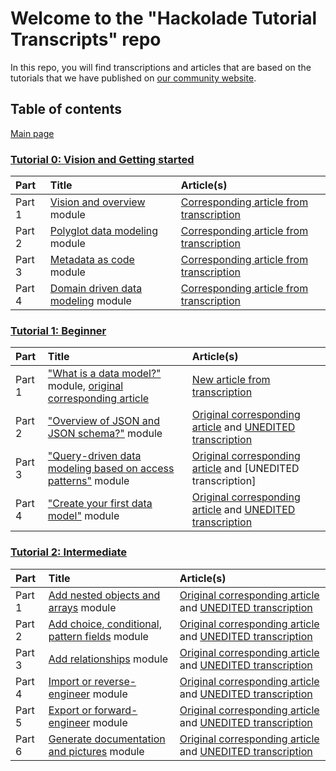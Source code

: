 # Welcome to the "Hackolade Tutorial Transcripts" repo
In this repo, you will find transcriptions and articles that are based on the tutorials that we have published on [our community website](https://community.hackolade.com/slides/all).

## Table of contents
[Main page](https://github.com/rvanbruggen/HackoladeTutorialTranscripts)

### [Tutorial 0: Vision and Getting started](https://community.hackolade.com/slides/hackolade-studio-tutorial-0-vision-getting-started-6)
|Part|Title|Article(s)|
|:---|:---|:---|
|Part 1|[Vision and overview](https://community.hackolade.com/slides/slide/vision-overview-55?fullscreen=1) module|[Corresponding article from transcription](https://github.com/rvanbruggen/HackoladeTutorialTranscripts/blob/main/Tutorial%200%20-%20Getting%20Started%20part%201%20-%20Overview.md)|
|Part 2|[Polyglot data modeling](https://community.hackolade.com/slides/slide/polyglot-data-modeling-50?fullscreen=1) module|[Corresponding article from transcription](https://github.com/rvanbruggen/HackoladeTutorialTranscripts/blob/main/Tutorial%200%20-%20Getting%20Started%20part%202%20-%20Polyglot%20data%20modeling.md)|
|Part 3|[Metadata as code](https://community.hackolade.com/slides/slide/metadata-as-code-51?fullscreen=1) module|[Corresponding article from transcription](https://github.com/rvanbruggen/HackoladeTutorialTranscripts/blob/main/Tutorial%200%20-%20Getting%20Started%20part%203%20-%20Metadata%20as%20code.md)|
|Part 4|[Domain driven data modeling](https://community.hackolade.com/slides/slide/domain-driven-data-modeling-52?fullscreen=1) module|[Corresponding article from transcription](https://github.com/rvanbruggen/HackoladeTutorialTranscripts/blob/main/Tutorial%200%20-%20Getting%20Started%20part%204%20-%20Domain-driven%20data%20modeling.md)|

### [Tutorial 1: Beginner](https://community.hackolade.com/slides/hackolade-studio-tutorial-1-beginner-1)

|Part|Title|Article(s)|
|:---|:---|:---|
|Part 1|["What is a data model?"](https://community.hackolade.com/slides/slide/part-1-what-is-a-data-model-3?fullscreen=1) module, [original corresponding article](https://hackolade.com/help/Whatisadatamodel.html)|[New article from transcription](https://github.com/rvanbruggen/HackoladeTutorialTranscripts/blob/main/Tutorial%201%20-%20Beginner%20part%201%20-%20What%20is%20a%20data%20model.md)|
|Part 2|["Overview of JSON and JSON schema?"](https://community.hackolade.com/slides/slide/part-2-overview-of-json-and-json-schema-4?fullscreen=1) module|[Original corresponding article](https://hackolade.com/help/OverviewofJSONandJSONSchema.html) and [UNEDITED transcription](https://github.com/rvanbruggen/HackoladeTutorialTranscripts/blob/main/Tutorial%201%20-%20Beginner%20part%202%20-%20Overview%20of%20JSON%20and%20JSON%20schema.md)|
|Part 3|["Query-driven data modeling based on access patterns"](https://community.hackolade.com/slides/slide/part-3-query-driven-data-modeling-based-on-access-patterns-5?fullscreen=1) module| [Original corresponding article](https://hackolade.com/help/Query-drivendatamodelingbasedona.html) and [UNEDITED transcription]|(https://github.com/rvanbruggen/HackoladeTutorialTranscripts/blob/main/Tutorial%201%20-%20Beginner%20part%203%20-%20Query-driven%20data%20modeling%20based%20on%20access%20patterns.md)|
|Part 4|["Create your first data model"](https://community.hackolade.com/slides/slide/part-4-create-your-first-data-model-6?fullscreen=1) module|[Original corresponding article](https://hackolade.com/help/Createyourfirstdatamodel.html) and [UNEDITED transcription](https://github.com/rvanbruggen/HackoladeTutorialTranscripts/blob/main/Tutorial%201%20-%20Beginner%20part%204%20-%20Create%20your%20first%20data%20model.md)|

### [Tutorial 2: Intermediate](https://community.hackolade.com/slides/hackolade-studio-tutorial-2-intermediate-2)

|Part|Title|Article(s)|
|:---|:---|:---|
|Part 1|[Add nested objects and arrays](https://community.hackolade.com/slides/slide/part-5-add-nested-objects-and-arrays-12?fullscreen=1) module|[Original corresponding article](https://hackolade.com/help/Addnestedobjectsandarrays.html) and [UNEDITED transcription](https://github.com/rvanbruggen/HackoladeTutorialTranscripts/blob/main/Tutorial%202%20-%20Intermediate%20part%201%20-%20Add%20nested%20objects%20and%20arrays.md)|
|Part 2|[Add choice, conditional, pattern fields](https://community.hackolade.com/slides/slide/part-6-add-choice-conditional-pattern-fields-13?fullscreen=1) module|[Original corresponding article](https://hackolade.com/help/Addachoiceconditionalorpatternfi.html) and [UNEDITED transcription](https://github.com/rvanbruggen/HackoladeTutorialTranscripts/blob/main/Tutorial%202%20-%20Intermediate%20part%202%20-%20Add%20choice%2C%20conditional%2C%20pattern%20fields.md)|
|Part 3|[Add relationships](https://community.hackolade.com/slides/slide/part-7-add-relationships-14?fullscreen=1) module|[Original corresponding article](https://hackolade.com/help/Addrelationships.html) and [UNEDITED transcription](https://github.com/rvanbruggen/HackoladeTutorialTranscripts/blob/main/Tutorial%202%20-%20Intermediate%20part%203%20-%20Add%20relationships.md)|
|Part 4|[Import or reverse-engineer](https://community.hackolade.com/slides/slide/part-8-import-or-reverse-engineer-15?fullscreen=1) module|[Original corresponding article](https://hackolade.com/help/Importorreverse-engineer.html) and [UNEDITED transcription](https://github.com/rvanbruggen/HackoladeTutorialTranscripts/blob/main/Tutorial%202%20-%20Intermediate%20part%204%20-%20Import%20or%20reverse-engineer.md)|
|Part 5|[Export or forward-engineer](https://community.hackolade.com/slides/slide/part-9-export-or-forward-engineer-16?fullscreen=1) module|[Original corresponding article](https://hackolade.com/help/Exportorforward-engineer.html) and [UNEDITED transcription](https://github.com/rvanbruggen/HackoladeTutorialTranscripts/blob/main/Tutorial%202%20-%20Intermediate%20part%205%20-%20Export%20or%20forward-engineer.md)|
|Part 6|[Generate documentation and pictures](https://community.hackolade.com/slides/slide/part-10-generate-documentation-and-pictures-17?fullscreen=1) module|[Original corresponding article](https://hackolade.com/help/Generatedocumentationandpictures.html) and [UNEDITED transcription](https://github.com/rvanbruggen/HackoladeTutorialTranscripts/blob/main/Tutorial%202%20-%20Intermediate%20part%206%20-%20Generate%20documentation%20and%20pictures.md)|

